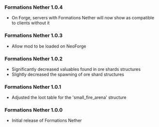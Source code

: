 ### Formations Nether 1.0.4
- On Forge, servers with Formations Nether will now show as compatible to clients without it

### Formations Nether 1.0.3
- Allow mod to be loaded on NeoForge

### Formations Nether 1.0.2
- Significantly decreased valuables found in ore shards structures
- Slightly decreased the spawning of ore shard structures

### Formations Nether 1.0.1
- Adjusted the loot table for the 'small_fire_arena' structure

### Formations Nether 1.0.0
- Initial release of Formations Nether
